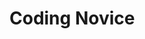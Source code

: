 # Coding Novice
<!---
CarrieForle/CarrieForle is a ✨ special ✨ repository because its `README.md` (this file) appears on your GitHub profile.
You can click the Preview link to take a look at your changes.
--->
